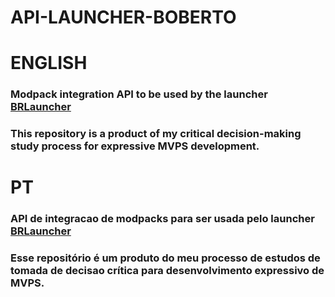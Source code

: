 # API-LAUNCHER-BOBERTO


# ENGLISH

 ### Modpack integration API to be used by the launcher [BRLauncher](https://github.com/brutalzinn/brlauncher-com-boberto)

### This repository is a product of my critical decision-making study process for expressive MVPS development.

# PT

### API de integracao de modpacks para ser usada pelo launcher [BRLauncher](https://github.com/brutalzinn/brlauncher-com-boberto) 

### Esse repositório é um produto do meu processo de estudos de tomada de decisao crítica para desenvolvimento expressivo de MVPS.

